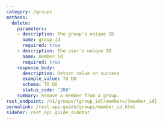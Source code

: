 ```yaml
---
category: /groups
methods:
  delete:
    parameters:
    - description: The group's unique ID
      name: group_id
      required: true
    - description: The user's unique ID
      name: member_id
      required: true
    response_body:
      description: Return value on success
      example_value: TO DO
      schema: TO DO
      status_code: '200'
    summary: Remove a member from a group.
rest_endpoint: /v1/groups/{group_id}/members/{member_id}
permalink: /rest-api-guide/groups/member_id.html
sidebar: rest_api_guide_sidebar
---
```

